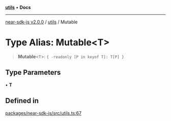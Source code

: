 [**utils**](../README.md) • **Docs**

***

[near-sdk-js v2.0.0](../../packages.md) / [utils](../README.md) / Mutable

# Type Alias: Mutable\<T\>

> **Mutable**\<`T`\>: `{ -readonly [P in keyof T]: T[P] }`

## Type Parameters

• **T**

## Defined in

[packages/near-sdk-js/src/utils.ts:67](https://github.com/dim-daskalov/near-sdk-js/blob/be0ff522287d0e67e883a4ff1964fefe089540e8/packages/near-sdk-js/src/utils.ts#L67)
